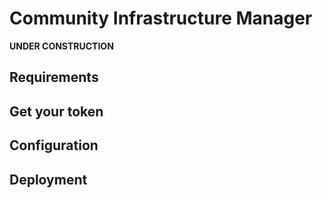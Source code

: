 # Community Infrastructure Manager

**UNDER CONSTRUCTION**

## Requirements

## Get your token

## Configuration

## Deployment
